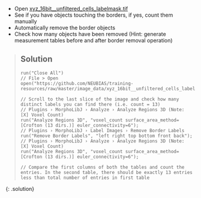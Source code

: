 - Open [xyz_16bit__unfiltered_cells_labelmask.tif](https://github.com/NEUBIAS/training-resources/raw/master/image_data/xyz_16bit__unfiltered_cells_labelmask.tif)
- See if you have objects touching the borders, if yes, count them manually
- Automatically remove the border objects
- Check how many objects have been removed (Hint: generate measurement tables before and after border removal operation)

> ## Solution
> ```
> run("Close All")
> // File > Open
> open("https://github.com/NEUBIAS/training-resources/raw/master/image_data/xyz_16bit__unfiltered_cells_labelmask.tif")
>
> // Scroll to the last slice of the image and check how many distinct labels you can find there (i.e. count = 13)
>// Plugins › MorphoLibJ › Analyze › Analyze Regions 3D (Note: [X] Voxel Count)
> run("Analyze Regions 3D", "voxel_count surface_area_method=[Crofton (13 dirs.)] euler_connectivity=6");
> // Plugins › MorphoLibJ › Label Images › Remove Border Labels
> run("Remove Border Labels", "left right top bottom front back");
>// Plugins › MorphoLibJ › Analyze › Analyze Regions 3D (Note: [X] Voxel Count)
> run("Analyze Regions 3D", "voxel_count surface_area_method=[Crofton (13 dirs.)] euler_connectivity=6");
>
> // Compare the first columns of both the tables and count the entries. In the second table, there should be exactly 13 entries less than total number of entries in first table
> ```
{: .solution}
